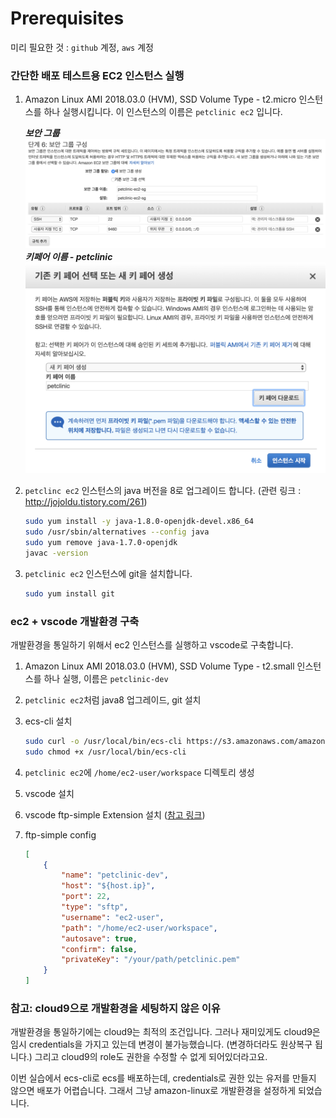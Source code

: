 # Prerequisites

미리 필요한 것 : `github` 계정, `aws` 계정

### 간단한 배포 테스트용 EC2 인스턴스 실행

1. Amazon Linux AMI 2018.03.0 (HVM), SSD Volume Type - t2.micro 인스턴스를 하나 실행시킵니다. 이 인스턴스의 이름은 `petclinic ec2` 입니다. 
    
    ***보안 그룹***
    ![](./images/ec2-sg.png)
    ***키페어 이름 - petclinic***
    ![](./images/ec2-keypair.png)
1. `petclinc ec2` 인스턴스의 java 버전을 8로 업그레이드 합니다. (관련 링크 : http://jojoldu.tistory.com/261)
    ```bash
    sudo yum install -y java-1.8.0-openjdk-devel.x86_64
    sudo /usr/sbin/alternatives --config java
    sudo yum remove java-1.7.0-openjdk
    javac -version
    ```
1. `petclinic ec2` 인스턴스에 git을 설치합니다.
    ```bash
    sudo yum install git
    ```
### ec2 + vscode 개발환경 구축
개발환경을 통일하기 위해서 ec2 인스턴스를 실행하고 vscode로 구축합니다.

1. Amazon Linux AMI 2018.03.0 (HVM), SSD Volume Type - t2.small 인스턴스를 하나 실행, 이름은 `petclinic-dev`
1. `petclinic ec2`처럼 java8 업그레이드, git 설치
1. ecs-cli 설치
    ```bash
    sudo curl -o /usr/local/bin/ecs-cli https://s3.amazonaws.com/amazon-ecs-cli/ecs-cli-linux-amd64-latest
    sudo chmod +x /usr/local/bin/ecs-cli
 
    ```
1. `petclinic ec2`에 `/home/ec2-user/workspace` 디렉토리 생성

1. vscode 설치
1. vscode ftp-simple Extension 설치 ([참고 링크](http://investor-js.blogspot.com/2017/12/visual-studio-code-aws-ec2.html))
1. ftp-simple config
    ```json
    [
    	{
    		"name": "petclinic-dev",
    		"host": "${host.ip}",
    		"port": 22,
    		"type": "sftp",
    		"username": "ec2-user",
    		"path": "/home/ec2-user/workspace",
    		"autosave": true,
    		"confirm": false,
    		"privateKey": "/your/path/petclinic.pem"
    	}
    ]    
    ```


### 참고: cloud9으로 개발환경을 세팅하지 않은 이유

개발환경을 통일하기에는 cloud9는 최적의 조건입니다. 
그러나 재미있게도 cloud9은 임시 credentials을 가지고 있는데 변경이 불가능했습니다.
(변경하더라도 원상복구 됩니다.) 그리고 cloud9의 role도 권한을 수정할 수 없게 되어있더라고요.

이번 실습에서 ecs-cli로 ecs를 배포하는데, credentials로 권한 있는 유저를 만들지 않으면 배포가 어렵습니다.
그래서 그냥 amazon-linux로 개발환경을 설정하게 되었습니다. 

 



